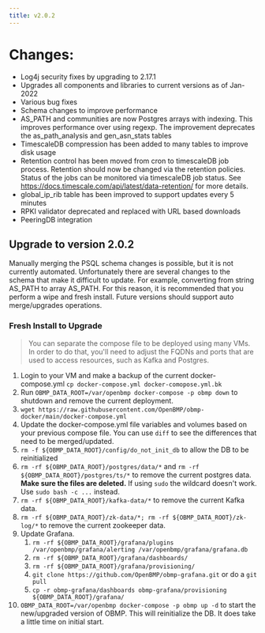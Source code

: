 ```yaml
---
title: v2.0.2
---
```


# Changes:

* Log4j security fixes by upgrading to 2.17.1
* Upgrades all components and libraries to current versions as of Jan-2022
* Various bug fixes
* Schema changes to improve performance
* AS_PATH and communities are now Postgres arrays with indexing.  This improves
  performance over using regexp.  The improvement deprecates the as_path_analysis and
  gen_asn_stats tables
* TimescaleDB compression has been added to many tables to improve disk usage
* Retention control has been moved from cron to timescaleDB job process. Retention should now
  be changed via the retention policies.  Status of the jobs can be monitored via
  timescaleDB job status.  See https://docs.timescale.com/api/latest/data-retention/ for more details.
* global_ip_rib table has been improved to support updates every 5 minutes
* RPKI validator deprecated and replaced with URL based downloads
* PeeringDB integration


## Upgrade to version 2.0.2

Manually merging the PSQL schema changes is possible, but it is not currently automated.
Unfortunately there are several changes to the schema that make
it difficult to update.  For example, converting from string AS_PATH to array AS_PATH.   For this reason,
it is recommended that you perform a wipe and fresh install.  Future versions should support
auto merge/upgrades operations. 

### Fresh Install to Upgrade

> You can separate the compose file to be deployed using many VMs.  In order to do that, you'll need to
adjust the FQDNs and ports that are used to access resources, such as Kafka and Postgres.

1. Login to your VM and make a backup of the current docker-compose.yml
```cp docker-compose.yml docker-comopose.yml.bk```
2. Run ```OBMP_DATA_ROOT=/var/openbmp docker-compose -p obmp down``` to shutdown and remove the
current deployment. 
3. ```wget https://raw.githubusercontent.com/OpenBMP/obmp-docker/main/docker-compose.yml```
4. Update the docker-compose.yml file variables and volumes based on your previous compose file. 
You can use ```diff``` to see the differences that need to be merged/updated.
5. ```rm -f ${OBMP_DATA_ROOT}/config/do_not_init_db``` to allow the DB to be reinitialized
6. ```rm -rf ${OBMP_DATA_ROOT}/postgres/data/*``` and ```rm -rf ${OBMP_DATA_ROOT}/postgres/ts/*``` to
remove the current postgres data. **Make sure the files are deleted.** If using ```sudo``` the wildcard 
doesn't work. Use ```sudo bash -c ...``` instead.
7. ```rm -rf ${OBMP_DATA_ROOT}/kafka-data/*``` to remove the current Kafka data.
8. ```rm -rf ${OBMP_DATA_ROOT}/zk-data/*; rm -rf ${OBMP_DATA_ROOT}/zk-log/*``` to remove the
current zookeeper data.
9. Update Grafana.  
   1. ```rm -rf ${OBMP_DATA_ROOT}/grafana/plugins /var/openbmp/grafana/alerting /var/openbmp/grafana/grafana.db```
   2. ```rm -rf ${OBMP_DATA_ROOT}/grafana/dashboards/```
   3. ```rm -rf ${OBMP_DATA_ROOT}/grafana/provisioning/```
   4. ```git clone https://github.com/OpenBMP/obmp-grafana.git``` or do a ```git pull```
   5.  ```cp -r obmp-grafana/dashboards obmp-grafana/provisioning ${OBMP_DATA_ROOT}/grafana/```
10. ```OBMP_DATA_ROOT=/var/openbmp docker-compose -p obmp up -d``` to start the new/upgraded version
of OBMP. This will reinitialize the DB.  It does take a little time on initial start. 




